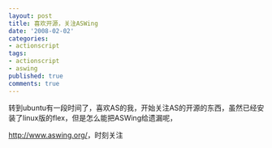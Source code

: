 ```yaml
---
layout: post
title: 喜欢开源，关注ASWing
date: '2008-02-02'
categories:
- actionscript
tags:
- actionscript
- aswing
published: true
comments: true
---
```

<p> 转到ubuntu有一段时间了，喜欢AS的我，开始关注AS的开源的东西，虽然已经安装了linux版的flex，但是怎么能把ASWing给遗漏呢，</p>

<p><a href="http://www.aswing.org/" target="_blank">http://www.aswing.org/</a>，时刻关注</p>
